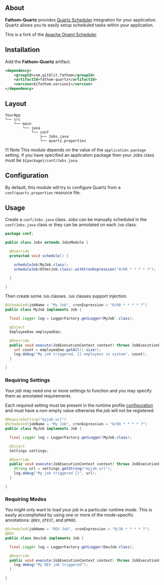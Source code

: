 ## About

**Fathom-Quartz** provides [Quartz Scheduler] integration for your application.  Quartz allows you to easily setup scheduled tasks within your application.

This is a fork of the [Apache Onami Scheduler](https://onami.apache.org/scheduler).

## Installation

Add the **Fathom-Quartz** artifact.

```xml
<dependency>
    <groupId>com.gitblit.fathom</groupId>
    <artifactId>fathom-quartz</artifactId>
    <version>${fathom.version}</version>
</dependency>
```

## Layout

```
YourApp
└── src
    └── main
        └── java
            └── conf
                ├── Jobs.java
                └── quartz.properties
```
!!! Note
    This *module* depends on the value of the `application.package` setting.  If you have specified an application package then your Jobs class must be `${package}/conf/Jobs.java`.

## Configuration

By default, this module will try to configure Quartz from a `conf/quartz.properties` resource file.

## Usage

Create a `conf/Jobs.java` class.  Jobs can be manually scheduled in the `conf/Jobs.java` class or they can be annotated on each `Job` class.

```java
package conf;

public class Jobs extends JobsModule {

  @Override
  protected void schedule() {

    scheduleJob(MyJob.class);
    scheduleJob(OtherJob.class).withCronExpression("0/60 * * * * ?");

  }

}
```

Then create some `Job` classes.  `Job` classes support injection.

```java
@Scheduled(jobName = "My Job", cronExpression = "0/60 * * * * ?")
public class MyJob implements Job {

  final Logger log = LoggerFactory.getLogger(MyJob`.class);

  @Inject
  EmployeeDao employeeDao;

  @Override
  public void execute(JobExecutionContext context) throws JobExecutionException {
    int count = employeeDao.getAll().size();
    log.debug("My job triggered, {} employees in system", count);
  }

}
```

### Requiring Settings

Your *job* may need one or more settings to function and you may specify them as annotated requirements.

Each required setting must be present in the runtime profile [configuration](configuration.md) and must have a non-empty value otherwise the *job* will not be registered.

```java
@RequireSetting("myjob.url")
@Scheduled(jobName = "My Job", cronExpression = "0/60 * * * * ?")
public class MyJob implements Job {

  final Logger log = LoggerFactory.getLogger(MyJob.class);

  @Inject
  Settings settings;

  @Override
  public void execute(JobExecutionContext context) throws JobExecutionException {
    String url = settings.getString("myjob.url");
    log.debug("My job triggered {}", url);
  }

}
```

### Requiring Modes

You might only want to load your *job* in a particular runtime *mode*. This is easily accomplished by using one or more of the mode-specific annotations: `@DEV`, `@TEST`, and `@PROD`.

```java
@Scheduled(jobName = "DEV Job", cronExpression = "0/30 * * * * ?")
@DEV
public class DevJob implements Job {

  final Logger log = LoggerFactory.getLogger(DevJob.class);

  @Override
  public void execute(JobExecutionContext context) throws JobExecutionException {
    log.debug("My DEV job triggered");
  }

}
```

[Quartz Scheduler]: http://quartz-scheduler.org/documentation/quartz-2.2.x/quick-start
